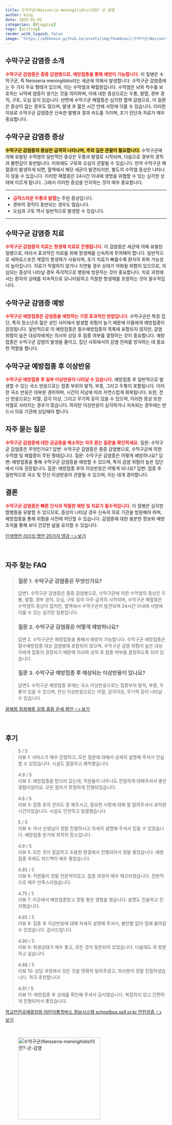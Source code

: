 ```yaml
---
title: 수막구균(Neisseria meningitidis)이란? 균 감염
author: bing
date: 2025-02-01
categories: [Blogging]
tags: [writing]
render_with_liquid: false
image: 'https://adkhouse.github.io/assets/img/thumbnail/수막구균(Neisseria-meningitidis)이란?-균-감염.webp'
---
```



<h2 id='수막구균_감염증_소개'>수막구균 감염증 소개</h2>

<p><b><span style="color: #ee2323;">수막구균 감염증은 중증 감염병으로, 예방접종을 통해 예방이 가능합니다.</span></b> 이 질병은 수막구균, 즉 Neisseria meningitidis라는 세균에 의해서 발생합니다. 수막구균 감염증에는 두 가지 주요 형태가 있으며, 이는 수막염과 패혈증입니다. 수막염은 뇌와 척수를 보호하는 뇌막에 염증이 생기는 것을 의미하며, 이에 대한 증상으로는 두통, 발열, 경부 경직, 구토, 오심 등이 있습니다. 반면에 수막구균 패혈증은 심각한 혈액 감염으로, 이 질환은 증상이 없는 경우도 많으며, 발생 후 짧은 시간 안에 사망에 이를 수 있습니다. 이러한 이유로 수막구균 감염증은 신속한 발병과 경과 속도를 가지며, 조기 진단과 치료가 매우 중요합니다.</p>

<h2 id='수막구균_감염증_증상'>수막구균 감염증 증상</h2>

<p><b><span style="background-color: #ffe066;">수막구균 감염증의 증상은 급격히 나타나며, 주의 깊은 관찰이 필요합니다.</span></b> 수막구균에 의해 유발된 수막염의 일반적인 증상은 두통과 발열로 시작되며, 다음으로 경부의 경직과 불편감이 동반됩니다. 이외에도 구토와 오심이 관찰될 수 있습니다. 만약 수막구균 패혈증이 발생하게 되면, 혈액에서 해당 세균이 발견되지만, 별도의 수막염 증상은 나타나지 않을 수 있습니다. 이러한 패혈증은 24시간 이내에 생명을 위협할 수 있는 심각한 상태에 이르게 됩니다. 그래서 이러한 증상을 인지하는 것이 매우 중요합니다.</p>

<hr />

<ul>
    <li><b><span style="color: #ee2323;">급작스러운 두통과 발열</span></b>는 주된 증상입니다.</li>
    <li>경부의 경직이 동반되는 경우도 많습니다.</li>
    <li>오심과 구토 역시 일반적으로 발생할 수 있습니다.</li>
</ul>

<hr />

<h2 id='수막구균_감염증_치료'>수막구균 감염증 치료</h2>

<p><b><span style="color: #ee2323;">수막구균 감염증의 치료는 항생제 치료로 진행됩니다.</span></b> 이 감염증은 세균에 의해 유발된 질병으로, 따라서 효과적인 치료를 위해 항생제를 신속하게 투여해야 합니다. 일반적으로 세파로스포린 계열의 항생제가 사용되며, 초기 치료가 빠를수록 환자의 회복 가능성이 높아집니다. 치료가 적절하지 않거나 지연될 경우 상태가 악화될 위험이 있으므로, 의심되는 증상이 나타날 경우 즉각적으로 병원에 방문하는 것이 중요합니다. 치료 과정에서는 환자의 상태를 지속적으로 모니터링하고 적절한 항생제를 조정하는 것이 필수적입니다.</p>

<h2 id='수막구균_감염증_예방'>수막구균 감염증 예방</h2>

<p><b><span style="color: #ee2323;">수막구균 예방접종은 감염증을 예방하는 가장 효과적인 방법입니다.</span></b> 수막구균은 특정 집단, 특히 청소년과 젊은 성인 사이에서 발생할 위험이 높기 때문에 이들에게 예방접종이 권장됩니다. 일반적으로 이 예방접종은 필수예방접종의 목록에 포함되지 않지만, 감염 위험이 높은 대상자에게는 의사와 상담 후 접종 여부를 결정하는 것이 중요합니다. 예방접종은 수막구균 감염의 발생을 줄이고, 집단 사회에서의 감염 전파를 방지하는 데 중요한 역할을 합니다.</p>

<h2 id='수막구균_예방접종_이상반응'>수막구균 예방접종 후 이상반응</h2>

<p><b><span style="color: #ee2323;">수막구균 예방접종 후 일부 이상반응이 나타날 수 있습니다.</span></b> 예방접종 후 일반적으로 발생할 수 있는 국소 반응으로는 접종 부위의 발적, 부종, 그리고 두통이 포함됩니다. 이러한 국소 반응은 대부분 경미하며, 시간이 지남에 따라 자연스럽게 회복됩니다. 또한, 전신 반응으로는 미열, 감각 이상, 그리고 무기력 등이 있을 수 있으며, 이러한 증상 또한 저절로 사라지는 경우가 많습니다. 하지만 이상반응이 심각하거나 지속되는 경우에는 반드시 의료 기관에 상담해야 합니다.</p>

<h2 id='자주묻는_질문'>자주 묻는 질문</h2>

<p><b><span style="color: #ee2323;">수막구균 감염증에 대한 궁금증을 해소하는 자주 묻는 질문을 확인하세요.</span></b> 질문: 수막구균 감염증은 무엇인가요? 답변: 수막구균 감염증은 중증 감염병으로, 수막구균에 의한 수막염 및 패혈증이 주된 형태입니다. 질문: 수막구균 감염증은 어떻게 예방하나요? 답변: 예방접종을 통해 수막구균 감염증을 예방할 수 있으며, 특히 감염 위험이 높은 집단에서 더욱 권장됩니다. 질문: 예방접종 후의 이상반응은 어떻게 되나요? 답변: 접종 후 일반적으로 국소 및 전신 이상반응이 관찰될 수 있으며, 이는 대개 경미합니다.</p>

<h2 id='결론'>결론</h2>

<p><b><span style="color: #ee2323;">수막구균 감염증은 빠른 인식과 적절한 예방 및 치료가 필수적입니다.</span></b> 이 질병은 심각한 합병증을 유발할 수 있으므로, 증상이 나타날 경우 신속히 의료 기관을 방문해야 하며, 예방접종을 통해 위험을 사전에 차단할 수 있습니다. 감염증에 대한 충분한 정보와 예방 조치를 통해 보다 건강한 삶을 유지할 수 있습니다.</p>


<p><a class="click-button" title="인생명언 리더십 명언 20가지 영감" href="https://adkhouse.github.io/posts/%EC%9D%B8%EC%83%9D%EB%AA%85%EC%96%B8-%EB%A6%AC%EB%8D%94%EC%8B%AD-%EB%AA%85%EC%96%B8-20%EA%B0%80%EC%A7%80-%EC%98%81%EA%B0%90/" rel="dofollow">인생명언 리더십 명언 20가지 영감 👈 보기</a></p><br>
<h2 id='자주_찾는_FAQ'>자주 찾는 FAQ</h2>
<div itemscope="" itemtype="https://schema.org/FAQPage"> 
<blockquote> 
<div itemscope="" itemprop="mainEntity" itemtype="https://schema.org/Question"> 
<h3 itemprop="name">질문 1. 수막구균 감염증은 무엇인가요?</h3> 
<div itemscope="" itemprop="acceptedAnswer" itemtype="https://schema.org/Answer"> 
<span itemprop="text"> 
<p>답변1. 수막구균 감염증은 중증 감염병으로, 수막구균에 의한 수막염의 증상은 두통, 발열, 경부 경직, 오심, 구토 등이 아주 급격히 시작되며, 수막구균 패혈증은 수막염의 증상이 없지만, 혈액에서 수막구균이 발견되며 24시간 이내에 사망에 이를 수 있는 심각한 질환입니다.</p> 
</span> 
</div> 
</div> 
<div itemscope="" itemprop="mainEntity" itemtype="https://schema.org/Question"> 
<h3 itemprop="name">질문 2. 수막구균 감염증은 어떻게 예방하나요?</h3> 
<div itemscope="" itemprop="acceptedAnswer" itemtype="https://schema.org/Answer"> 
<span itemprop="text"> 
<p>답변 2. 수막구균은 예방접종을 통해서 예방이 가능합니다. 수막구균 예방접종은 필수예방접종 대상 감염병에 포함되지 않으며, 수막구균 감염 위험이 높은 대상자에게 접종이 권장되기 때문에 의사와 상의 후 접종 여부를 결정하도록 되어 있습니다.</p> 
</span> 
</div> 
</div> 
<div itemscope="" itemprop="mainEntity" itemtype="https://schema.org/Question"> 
<h3 itemprop="name">질문 3. 수막구균 예방접종 후 예상되는 이상반응이 있나요?</h3> 
<div itemscope="" itemprop="acceptedAnswer" itemtype="https://schema.org/Answer"> 
<span itemprop="text"> 
<p>답변3. 수막구균 예방접종 후에는 국소 이상반응으로는 접종부위 발적, 부종, 두통이 있을 수 있으며, 전신 이상반응으로는 미열, 감각이상, 무기력 등이 나타날 수 있습니다.</p> 
</span> 
</div> 
</div> 
</blockquote> 
</div>
<p><a class="click-button" title="꿈해몽 쥐꿈해몽 길몽 흉몽 운세 확인" href="https://adkhouse.github.io/posts/%EA%BF%88%ED%95%B4%EB%AA%BD-%EC%A5%90%EA%BF%88%ED%95%B4%EB%AA%BD-%EA%B8%B8%EB%AA%BD-%ED%9D%89%EB%AA%BD-%EC%9A%B4%EC%84%B8-%ED%99%95%EC%9D%B8/" rel="dofollow">꿈해몽 쥐꿈해몽 길몽 흉몽 운세 확인 👈 보기</a></p><br>
<h2 id='후기'>후기</h2>
<div itemscope itemtype="https://schema.org/Product">
  <blockquote>
  <div itemprop="review" itemscope itemtype="https://schema.org/Review">
      <div itemprop="reviewRating" itemscope itemtype="https://schema.org/Rating"> <span itemprop="ratingValue">5</span> / <span itemprop="bestRating">5</span> </div>
      <span itemprop="reviewBody">리뷰 1: 서비스가 매우 친절하고, 모든 질문에 대해서 상세히 설명해 주셔서 안심할 수 있었습니다. 시설도 깔끔하고 쾌적했습니다.</span>
  </div>
  <br>
  <div itemprop="review" itemscope itemtype="https://schema.org/Review">
      <div itemprop="reviewRating" itemscope itemtype="https://schema.org/Rating"> <span itemprop="ratingValue">4.9</span> / <span itemprop="bestRating">5</span> </div>
      <span itemprop="reviewBody">리뷰 2: 예방접종을 받으러 갔는데, 직원들이 너무나도 친절하게 대해주셔서 좋은 경험이었어요. 모든 절차가 투명하게 진행되었습니다.</span>
  </div>
  <br>
  <div itemprop="review" itemscope itemtype="https://schema.org/Review">
      <div itemprop="reviewRating" itemscope itemtype="https://schema.org/Rating"> <span itemprop="ratingValue">4.8</span> / <span itemprop="bestRating">5</span> </div>
      <span itemprop="reviewBody">리뷰 3: 접종 후의 관리도 잘 해주시고, 필요한 사항에 대해 잘 알려주셔서 유익한 시간이었습니다. 시설도 안전하고 청결했습니다.</span>
  </div>
  <br>
  <div itemprop="review" itemscope itemtype="https://schema.org/Review">
      <div itemprop="reviewRating" itemscope itemtype="https://schema.org/Rating"> <span itemprop="ratingValue">5</span> / <span itemprop="bestRating">5</span> </div>
      <span itemprop="reviewBody">리뷰 4: 의사 선생님이 정말 친절하시고 자세히 설명해 주셔서 믿을 수 있었습니다. 예방접종 받기에 최적의 장소입니다.</span>
  </div>
  <br>
  <div itemprop="review" itemscope itemtype="https://schema.org/Review">
      <div itemprop="reviewRating" itemscope itemtype="https://schema.org/Rating"> <span itemprop="ratingValue">4.9</span> / <span itemprop="bestRating">5</span> </div>
      <span itemprop="reviewBody">리뷰 5: 모든 것이 깔끔하고 조용한 환경에서 진행되어서 정말 좋았습니다. 예방접종 후에도 피드백이 매우 좋았습니다.</span>
  </div>
  <br>
  <div itemprop="review" itemscope itemtype="https://schema.org/Review">
      <div itemprop="reviewRating" itemscope itemtype="https://schema.org/Rating"> <span itemprop="ratingValue">4.85</span> / <span itemprop="bestRating">5</span> </div>
      <span itemprop="reviewBody">리뷰 6: 직원들이 정말 전문적이었고, 접종 과정이 매우 매끄러웠습니다. 전반적으로 매우 만족스러웠습니다.</span>
  </div>
  <br>
  <div itemprop="review" itemscope itemtype="https://schema.org/Review">
      <div itemprop="reviewRating" itemscope itemtype="https://schema.org/Rating"> <span itemprop="ratingValue">4.75</span> / <span itemprop="bestRating">5</span> </div>
      <span itemprop="reviewBody">리뷰 7: 이곳에서 예방접종받고 정말 좋은 경험을 했습니다. 설명도 진솔하고 진지했습니다.</span>
  </div>
  <br>
  <div itemprop="review" itemscope itemtype="https://schema.org/Review">
      <div itemprop="reviewRating" itemscope itemtype="https://schema.org/Rating"> <span itemprop="ratingValue">4.65</span> / <span itemprop="bestRating">5</span> </div>
      <span itemprop="reviewBody">리뷰 8: 접종 후 이상반응에 대해 자세히 설명해 주셔서, 불안함 없이 집에 돌아갈 수 있었습니다. 감사드립니다.</span>
  </div>
  <br>
  <div itemprop="review" itemscope itemtype="https://schema.org/Review">
      <div itemprop="reviewRating" itemscope itemtype="https://schema.org/Rating"> <span itemprop="ratingValue">4.90</span> / <span itemprop="bestRating">5</span> </div>
      <span itemprop="reviewBody">리뷰 9: 위생상태가 매우 좋고, 모든 것이 정돈되어 있었습니다. 다음에도 꼭 방문하고 싶습니다.</span>
  </div>
  <br>
  <div itemprop="review" itemscope itemtype="https://schema.org/Review">
      <div itemprop="reviewRating" itemscope itemtype="https://schema.org/Rating"> <span itemprop="ratingValue">4.88</span> / <span itemprop="bestRating">5</span> </div>
      <span itemprop="reviewBody">리뷰 10: 상담 과정에서 모든 것을 명확히 알려주셨고, 의사분이 정말 친절하셨습니다. 적극 추천합니다!</span>
  </div>
  <br>
  <div itemprop="review" itemscope itemtype="https://schema.org/Review">
      <div itemprop="reviewRating" itemscope itemtype="https://schema.org/Rating"> <span itemprop="ratingValue">4.91</span> / <span itemprop="bestRating">5</span> </div>
      <span itemprop="reviewBody">리뷰 11: 예방접종 후 상태를 확인해 주셔서 감사했습니다. 복잡하지 않고 간편하게 진행되어서 좋았습니다.</span>
  </div>
  </blockquote>
</div>
<p><a class="click-button" title="학교안전공제중앙회 어린이통학버스 정보시스템 schoolbus.ssif.or.kr 안전검증" href="https://adkhouse.github.io/posts/%ED%95%99%EA%B5%90%EC%95%88%EC%A0%84%EA%B3%B5%EC%A0%9C%EC%A4%91%EC%95%99%ED%9A%8C-%EC%96%B4%EB%A6%B0%EC%9D%B4%ED%86%B5%ED%95%99%EB%B2%84%EC%8A%A4-%EC%A0%95%EB%B3%B4%EC%8B%9C%EC%8A%A4%ED%85%9C-schoolbus.ssif.or.kr-%EC%95%88%EC%A0%84%EA%B2%80%EC%A6%9D/" rel="dofollow">학교안전공제중앙회 어린이통학버스 정보시스템 schoolbus.ssif.or.kr 안전검증 👈 보기</a></p><br>
<figure class="image"><img src="https://adkhouse.github.io/assets/img/thumbnail/수막구균(Neisseria-meningitidis)이란?-균-감염.webp" alt="수막구균(Neisseria-meningitidis)이란?-균-감염" width="256" height="256"></figure>